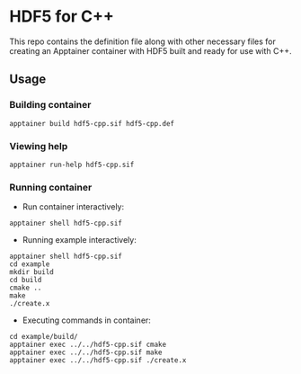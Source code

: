 # HDF5 for C++

This repo contains the definition file along with other necessary files for creating an Apptainer container with HDF5 built and ready for use with C++.

## Usage

### Building container

```
apptainer build hdf5-cpp.sif hdf5-cpp.def
```

### Viewing help

```
apptainer run-help hdf5-cpp.sif
```

### Running container

- Run container interactively:

```
apptainer shell hdf5-cpp.sif
```

- Running example interactively:

```
apptainer shell hdf5-cpp.sif
cd example
mkdir build
cd build
cmake ..
make
./create.x
```

- Executing commands in container:

```
cd example/build/
apptainer exec ../../hdf5-cpp.sif cmake
apptainer exec ../../hdf5-cpp.sif make
apptainer exec ../../hdf5-cpp.sif ./create.x
```
